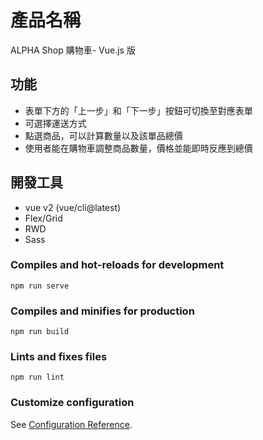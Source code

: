 # 產品名稱

ALPHA Shop 購物車- Vue.js 版

## 功能

- 表單下方的「上一步」和「下一步」按鈕可切換至對應表單
- 可選擇運送方式
- 點選商品，可以計算數量以及該單品總價
- 使用者能在購物車調整商品數量，價格並能即時反應到總價

## 開發工具

- vue v2 (vue/cli@latest)
- Flex/Grid
- RWD
- Sass

### Compiles and hot-reloads for development

```
npm run serve
```

### Compiles and minifies for production

```
npm run build
```

### Lints and fixes files

```
npm run lint
```

### Customize configuration

See [Configuration Reference](https://cli.vuejs.org/config/).
